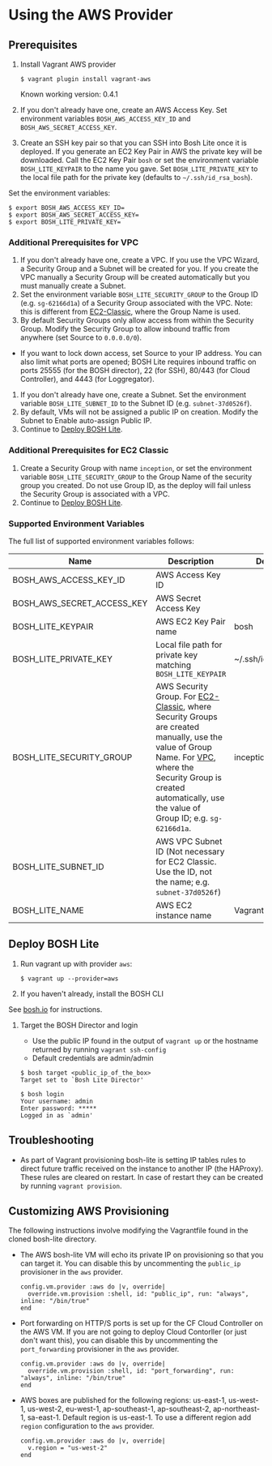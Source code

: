 # Using the AWS Provider

## Prerequisites

1. Install Vagrant AWS provider

    ```
    $ vagrant plugin install vagrant-aws
    ```

    Known working version: 0.4.1

1. If you don't already have one, create an AWS Access Key. Set environment variables `BOSH_AWS_ACCESS_KEY_ID` and `BOSH_AWS_SECRET_ACCESS_KEY`.
1. Create an SSH key pair so that you can SSH into Bosh Lite once it is deployed. If you generate an EC2 Key Pair in AWS the private key will be downloaded. Call the EC2 Key Pair `bosh` or set the environment variable `BOSH_LITE_KEYPAIR` to the name you gave. Set `BOSH_LITE_PRIVATE_KEY` to the local file path for the private key (defaults to `~/.ssh/id_rsa_bosh`).

Set the environment variables:

```
$ export BOSH_AWS_ACCESS_KEY_ID=
$ export BOSH_AWS_SECRET_ACCESS_KEY=
$ export BOSH_LITE_PRIVATE_KEY=
```

### Additional Prerequisites for VPC

1. If you don't already have one, create a VPC. If you use the VPC Wizard, a Security Group and a Subnet will be created for you. If you create the VPC manually a Security Group will be created automatically but you must manually create a Subnet.
1. Set the environment variable `BOSH_LITE_SECURITY_GROUP` to the Group ID (e.g. `sg-62166d1a`) of a Security Group associated with the VPC. Note: this is different from [EC2-Classic](#additional-prerequisites-for-ec2-classic), where the Group Name is used.
1. By default Security Groups only allow access from within the Security Group. Modify the Security Group to allow inbound traffic from anywhere (set Source to `0.0.0.0/0`).
  - If you want to lock down access, set Source to your IP address. You can also limit what ports are opened; BOSH Lite requires inbound traffic on ports 25555 (for the BOSH director), 22 (for SSH), 80/443 (for Cloud Controller), and 4443 (for Loggregator).
1. If you don't already have one, create a Subnet. Set the environment variable `BOSH_LITE_SUBNET_ID` to the Subnet ID (e.g. `subnet-37d0526f`).
1. By default, VMs will not be assigned a public IP on creation. Modify the Subnet to Enable auto-assign Public IP.
1. Continue to [Deploy BOSH Lite](#deploy-bosh-lite).

### Additional Prerequisites for EC2 Classic

1. Create a Security Group with name `inception`, or set the environment variable `BOSH_LITE_SECURITY_GROUP` to the Group Name of the security group you created. Do not use Group ID, as the deploy will fail unless the Security Group is associated with a VPC.
1. Continue to [Deploy BOSH Lite](#deploy-bosh-lite).

### Supported Environment Variables

The full list of supported environment variables follows:

|Name|Description|Default|
|---|---|---|
|BOSH_AWS_ACCESS_KEY_ID     |AWS Access Key ID                    | |
|BOSH_AWS_SECRET_ACCESS_KEY |AWS Secret Access Key                | |
|BOSH_LITE_KEYPAIR          |AWS EC2 Key Pair name                |bosh|
|BOSH_LITE_PRIVATE_KEY      |Local file path for private key matching `BOSH_LITE_KEYPAIR` |~/.ssh/id_rsa_bosh|
|BOSH_LITE_SECURITY_GROUP   |AWS Security Group. For [EC2-Classic](#additional-prerequisites-for-ec2-classic), where Security Groups are created manually, use the value of Group Name. For [VPC](#additional-prerequisites-for-vpc), where the Security Group is created automatically, use the value of Group ID; e.g. `sg-62166d1a`. |inception|
|BOSH_LITE_SUBNET_ID        |AWS VPC Subnet ID (Not necessary for EC2 Classic. Use the ID, not the name; e.g. `subnet-37d0526f`) | |
|BOSH_LITE_NAME             |AWS EC2 instance name                |Vagrant|

## Deploy BOSH Lite

1. Run vagrant up with provider `aws`:

    ```
    $ vagrant up --provider=aws
    ```

1. If you haven't already, install the BOSH CLI

  See [bosh.io](http://bosh.io/docs/bosh-cli.html) for instructions.

1. Target the BOSH Director and login

      - Use the public IP found in the output of `vagrant up` or the hostname returned by running `vagrant ssh-config`
      - Default credentials are admin/admin

    ```
    $ bosh target <public_ip_of_the_box>
    Target set to `Bosh Lite Director'

    $ bosh login
    Your username: admin
    Enter password: *****
    Logged in as `admin'
    ```

## Troubleshooting

- As part of Vagrant provisioning bosh-lite is setting IP tables rules to direct future traffic received on the instance to another IP (the HAProxy). These rules are cleared on restart. In case of restart they can be created by running `vagrant provision`.

## Customizing AWS Provisioning

The following instructions involve modifying the Vagrantfile found in the cloned bosh-lite directory.

- The AWS bosh-lite VM will echo its private IP on provisioning so that you can target it. You can disable this by uncommenting the `public_ip` provisioner in the `aws` provider.

    ```
    config.vm.provider :aws do |v, override|
      override.vm.provision :shell, id: "public_ip", run: "always", inline: "/bin/true"
    end
    ```

- Port forwarding on HTTP/S ports is set up for the CF Cloud Controller on the AWS VM. If you are not going to deploy Cloud Contorller (or just don't want this), you can disable this by uncommenting the `port_forwarding` provisioner in the `aws` provider.

    ```
    config.vm.provider :aws do |v, override|
      override.vm.provision :shell, id: "port_forwarding", run: "always", inline: "/bin/true"
    end
    ```

- AWS boxes are published for the following regions: us-east-1, us-west-1, us-west-2, eu-west-1, ap-southeast-1, ap-southeast-2, ap-northeast-1, sa-east-1. Default region is us-east-1. To use a different region add `region` configuration to the `aws` provider.

    ```
    config.vm.provider :aws do |v, override|
      v.region = "us-west-2"
    end
    ```
